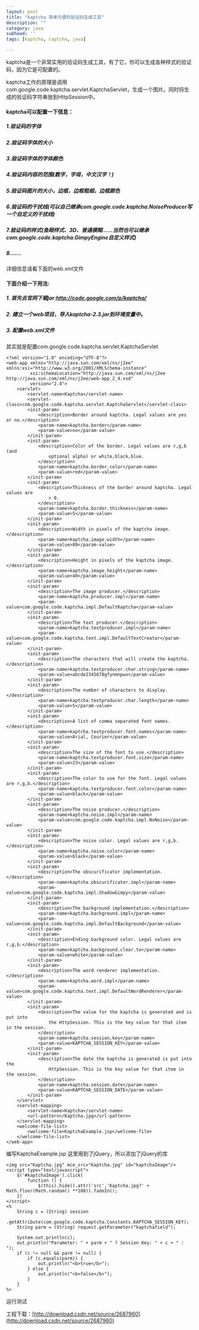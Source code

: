 ```yaml
---
layout: post
title: "kaptcha 简单方便的验证码生成工具"
description: ""
category: java
subhead: ''
tags: [kaptcha, captcha, java]

---
```


kaptcha是一个非常实用的验证码生成工具，有了它，你可以生成各种样式的验证码，因为它是可配置的。

kaptcha工作的原理是调用com.google.code.kaptcha.servlet.KaptchaServlet，生成一个图片。同时将生成的验证码字符串放到HttpSession中。

#### kaptcha可以配置一下信息：

##### 1.验证码的字体
##### 2.验证码字体的大小
##### 3.验证码字体的字体颜色
##### 4.验证码内容的范围(数字，字母，中文汉字！)
##### 5.验证码图片的大小，边框，边框粗细，边框颜色
##### 6.验证码的干扰线(可以自己继承com.google.code.kaptcha.NoiseProducer写一个自定义的干扰线)
##### 7.验证码的样式(鱼眼样式、3D、普通模糊……当然也可以继承com.google.code.kaptcha.GimpyEngine自定义样式)
##### 8.……

详细信息请看下面的web.xml文件

#### 下面介绍一下用法:
##### 1. 首先去官网下载jar:http://code.google.com/p/kaptcha/
##### 2. 建立一个web项目，导入kaptcha-2.3.jar到环境变量中。
##### 3. 配置web.xml文件

其实就是配置com.google.code.kaptcha.servlet.KaptchaServlet

    <?xml version="1.0" encoding="UTF-8"?>
    <web-app xmlns="http://java.sun.com/xml/ns/j2ee" xmlns:xsi="http://www.w3.org/2001/XMLSchema-instance"
             xsi:schemaLocation="http://java.sun.com/xml/ns/j2ee http://java.sun.com/xml/ns/j2ee/web-app_2_4.xsd"
             version="2.4">
        <servlet>
            <servlet-name>Kaptcha</servlet-name>
            <servlet-class>com.google.code.kaptcha.servlet.KaptchaServlet</servlet-class>
            <init-param>
                <description>Border around kaptcha. Legal values are yes or no.</description>
                <param-name>kaptcha.border</param-name>
                <param-value>no</param-value>
            </init-param>
            <init-param>
                <description>Color of the border. Legal values are r,g,b (and
                    optional alpha) or white,black,blue.
                </description>
                <param-name>kaptcha.border.color</param-name>
                <param-value>red</param-value>
            </init-param>
            <init-param>
                <description>Thickness of the border around kaptcha. Legal values are
                    > 0.
                </description>
                <param-name>kaptcha.border.thickness</param-name>
                <param-value>5</param-value>
            </init-param>
            <init-param>
                <description>Width in pixels of the kaptcha image.</description>
                <param-name>kaptcha.image.width</param-name>
                <param-value>80</param-value>
            </init-param>
            <init-param>
                <description>Height in pixels of the kaptcha image.</description>
                <param-name>kaptcha.image.height</param-name>
                <param-value>40</param-value>
            </init-param>
            <init-param>
                <description>The image producer.</description>
                <param-name>kaptcha.producer.impl</param-name>
                <param-value>com.google.code.kaptcha.impl.DefaultKaptcha</param-value>
            </init-param>
            <init-param>
                <description>The text producer.</description>
                <param-name>kaptcha.textproducer.impl</param-name>
                <param-value>com.google.code.kaptcha.text.impl.DefaultTextCreator</param-value>
            </init-param>
            <init-param>
                <description>The characters that will create the kaptcha.</description>
                <param-name>kaptcha.textproducer.char.string</param-name>
                <param-value>abcde2345678gfynmnpwx</param-value>
            </init-param>
            <init-param>
                <description>The number of characters to display.</description>
                <param-name>kaptcha.textproducer.char.length</param-name>
                <param-value>5</param-value>
            </init-param>
            <init-param>
                <description>A list of comma separated font names.</description>
                <param-name>kaptcha.textproducer.font.names</param-name>
                <param-value>Arial, Courier</param-value>
            </init-param>
            <init-param>
                <description>The size of the font to use.</description>
                <param-name>kaptcha.textproducer.font.size</param-name>
                <param-value>23</param-value>
            </init-param>
            <init-param>
                <description>The color to use for the font. Legal values are r,g,b.</description>
                <param-name>kaptcha.textproducer.font.color</param-name>
                <param-value>black</param-value>
            </init-param>
            <init-param>
                <description>The noise producer.</description>
                <param-name>kaptcha.noise.impl</param-name>
                <param-value>com.google.code.kaptcha.impl.NoNoise</param-value>
            </init-param>
            <init-param>
                <description>The noise color. Legal values are r,g,b.</description>
                <param-name>kaptcha.noise.color</param-name>
                <param-value>black</param-value>
            </init-param>
            <init-param>
                <description>The obscurificator implementation.</description>
                <param-name>kaptcha.obscurificator.impl</param-name>
                <param-value>com.google.code.kaptcha.impl.ShadowGimpy</param-value>
            </init-param>
            <init-param>
                <description>The background implementation.</description>
                <param-name>kaptcha.background.impl</param-name>
                <param-value>com.google.code.kaptcha.impl.DefaultBackground</param-value>
            </init-param>
            <init-param>
                <description>Ending background color. Legal values are r,g,b.</description>
                <param-name>kaptcha.background.clear.to</param-name>
                <param-value>white</param-value>
            </init-param>
            <init-param>
                <description>The word renderer implementation.</description>
                <param-name>kaptcha.word.impl</param-name>
                <param-value>com.google.code.kaptcha.text.impl.DefaultWordRenderer</param-value>
            </init-param>
            <init-param>
                <description>The value for the kaptcha is generated and is put into
                    the HttpSession. This is the key value for that item in the session.
                </description>
                <param-name>kaptcha.session.key</param-name>
                <param-value>KAPTCHA_SESSION_KEY</param-value>
            </init-param>
            <init-param>
                <description>The date the kaptcha is generated is put into the
                    HttpSession. This is the key value for that item in the session.
                </description>
                <param-name>kaptcha.session.date</param-name>
                <param-value>KAPTCHA_SESSION_DATE</param-value>
            </init-param>
        </servlet>
        <servlet-mapping>
            <servlet-name>Kaptcha</servlet-name>
            <url-pattern>/Kaptcha.jpg</url-pattern>
        </servlet-mapping>
        <welcome-file-list>
            <welcome-file>KaptchaExample.jsp</welcome-file>
        </welcome-file-list>
    </web-app>   

   
 
编写KaptchaExample.jsp
这里用到了jQuery，所以添加了jQuery的库


    <img src="Kaptcha.jpg" mce_src="Kaptcha.jpg" id="kaptchaImage"/>
    <script type="text/javascript">
        $('#kaptchaImage').click(
            function () {
                $(this).hide().attr('src','Kaptcha.jpg?' + Math.floor(Math.random() **100)).fadeIn();
        })
    </script>
    <%
        String c = (String) session
                .getAttribute(com.google.code.kaptcha.Constants.KAPTCHA_SESSION_KEY);
        String parm = (String) request.getParameter("kaptchafield");
    
        System.out.println(c);
        out.println("Parameter: " + parm + " ? Session Key: " + c + " : ");
        if (c != null && parm != null) {
            if (c.equals(parm)) {
                out.println("<b>true</b>");
            } else {
                out.println("<b>false</b>");
            }
        }
    %>
 
运行测试
 
工程下载：[http://download.csdn.net/source/2687960](http://download.csdn.net/source/2687960)


